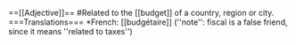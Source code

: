 ==[[Adjective]]==
#Related to the [[budget]] of a country, region or city.
===Translations===
*French: [[budgétaire]] (''note'': fiscal is a false friend, since it means ''related to taxes'')